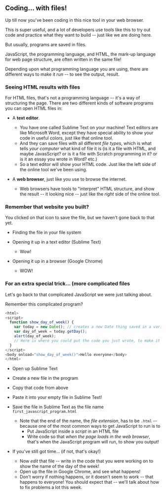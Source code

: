 ## Coding... with files!

Up till now you've been coding in this nice tool in your web browser.

This is super useful, and a lot of developers use tools like this to try out code and practice what they want to build -- just like we are doing here.

But usually, programs are saved in files.

JavaScript, the programming language, and HTML, the mark-up language for web page structure, are often written in the same file!

Depending upon what programming language you are using, there are different ways to make it *run* -- to see the output, result.

### Seeing HTML results with files

For HTML files, that's not a programming language -- it's a way of structuring the page. There are two different kinds of software programs you can open HTML files in:

* A **text editor**.
  * You have one called Sublime Text on your machine! Text editors are like Microsoft Word, except they have special ability to show your code in useful colors, just like that online tool.
  * And they can save files with all different *file types*, which is what tells *your computer* what kind of file it is (is it a file with HTML, and maybe JavasScript? or is it a file with Scratch programming in it? or is it an essay you wrote in Word? etc.)
  * So a text editor will show your HTML code. Just like the left side of the online tool we've been using.

* A **web browser**, just like you use to browse the internet.
  * Web browsers have tools to "interpret" HTML structure, and show the result -- it looking nice -- just like the *right* side of the online tool.


### Remember that website you built?

You clicked on that icon to save the file, but we haven't gone back to that yet.

* Finding the file in your file system

* Opening it up in a text editor (Sublime Text)

  * Wow!

* Opening it up in a browser (Google Chrome)

  * WOW!


### For an extra special trick... (more complicated files

Let's go back to that complicated JavaScript we were just talking about.

Remember this complicated program?


```javascript
<html>
<script>
  function show_day_of_week() {
    var today = new Date(); // creates a new Date thing saved in a variable called today
    var day_of_week = today.getDay();
    alert(day_of_week);
    // Here is where you could put the code you just wrote, to make it work, and show the actual name of the day!
  }
</script>
<body onload="show_day_of_week()">Hello everyone</body>
</html>
```

* Open up Sublime Text
* Create a new file in the program
* Copy that code from above
* Paste it into your empty file in Sublime Text!
* Save the file in Sublime Text as the file name `first_javascript_program.html`
  * Note that the end of the name, the *file extension*, has to be `.html` -- because one of the most common ways to get JavaScript to run is to
    * Put JavaScript inside a *script* in an HTML file
    * Write code so that *when the page loads in the web browser*, that's when the JavaScript program will run, to show you output!

* If you've still got time... (if not, that's okay!)
  * Now *edit* that file -- write in the code that you were working on to show the name of the day of the week!
  * Open up the file in Google Chrome, and see what happens!
  * Don't worry if nothing happens, or it doesn't seem to work -- that happens to everyone! You should expect that -- we'll talk about how to fix problems a lot this week.
